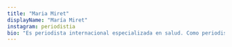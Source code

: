 ```yaml
---
title: "Maria Miret"
displayName: "María Miret"
instagram: periodistia
bio: "Es periodista internacional especializada en salud. Como periodista freelance aborda temas de salud, bienestar y estilos de vida saludable como cuerpo-mente, desarrollo personal y espiritualidad. Escribe sobre salud mental, emocional y de la mujer. Se ha especializado en medicalización de la vida, humanización de la medicina y los determinantes sociales de la salud."
---
```



